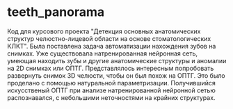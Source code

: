 # teeth_panorama
Код для курсового проекта "Детекция основных анатомических структур челюстно-лицевой области на основе стоматологических КЛКТ".
Была поставлена задача автоматизации нахождения зубов на снимках. Уже существовала натренированная нейронная сеть, умеющая находить зубы и другие анатомические структуры и аномалии на 2D снимках или ОПТГ. Представлялось интересным попробовать развернуть снимок 3D челюсти, чтобы он был похож на ОПТГ. Это было проделано с помощью натуральной параметризации. Получившийся искусственый ОПТГ при анализе натренированной нейронной сетью распознавался, с небольшими неточностями  на крайних структурах.
